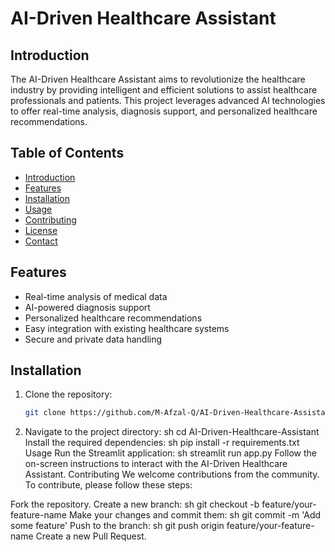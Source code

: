 # AI-Driven Healthcare Assistant

## Introduction
The AI-Driven Healthcare Assistant aims to revolutionize the healthcare industry by providing intelligent and efficient solutions to assist healthcare professionals and patients. This project leverages advanced AI technologies to offer real-time analysis, diagnosis support, and personalized healthcare recommendations.

## Table of Contents
- [Introduction](#introduction)
- [Features](#features)
- [Installation](#installation)
- [Usage](#usage)
- [Contributing](#contributing)
- [License](#license)
- [Contact](#contact)

## Features
- Real-time analysis of medical data
- AI-powered diagnosis support
- Personalized healthcare recommendations
- Easy integration with existing healthcare systems
- Secure and private data handling

## Installation
1. Clone the repository:
   ```sh
   git clone https://github.com/M-Afzal-Q/AI-Driven-Healthcare-Assistant.git

2. Navigate to the project directory:
sh
cd AI-Driven-Healthcare-Assistant
Install the required dependencies:
sh
pip install -r requirements.txt
Usage
Run the Streamlit application:
sh
streamlit run app.py
Follow the on-screen instructions to interact with the AI-Driven Healthcare Assistant.
Contributing
We welcome contributions from the community. To contribute, please follow these steps:

Fork the repository.
Create a new branch:
sh
git checkout -b feature/your-feature-name
Make your changes and commit them:
sh
git commit -m 'Add some feature'
Push to the branch:
sh
git push origin feature/your-feature-name
Create a new Pull Request.
